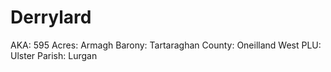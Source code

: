 # Derrylard

AKA: 595
Acres: Armagh
Barony: Tartaraghan
County: Oneilland West
PLU: Ulster
Parish: Lurgan